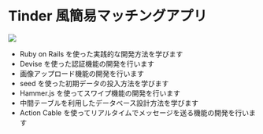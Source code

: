 # Tinder 風簡易マッチングアプリ

![](https://techpit-market-prod.s3.amazonaws.com/uploads/part_attachment/file/16753/dcf879fd-8ca0-468e-8bfa-20e8f9713efa.gif)


- Ruby on Rails を使った実践的な開発方法を学びます
- Devise を使った認証機能の開発を行います
- 画像アップロード機能の開発を行います
- seed を使った初期データの投入方法を学びます
- Hammer.js を使ってスワイプ機能の開発を行います
- 中間テーブルを利用したデータベース設計方法を学びます
- Action Cable を使ってリアルタイムでメッセージを送る機能の開発を行います